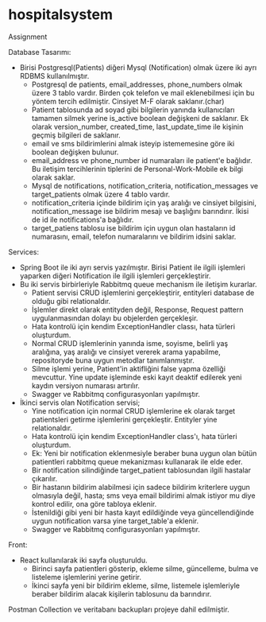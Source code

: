 # hospitalsystem
Assignment

Database Tasarımı:
* Birisi Postgresql(Patients) diğeri Mysql (Notification) olmak üzere iki ayrı RDBMS kullanılmıştır.
  - Postgresql de patients, email_addresses, phone_numbers olmak üzere 3 tablo vardır. Birden çok telefon ve mail eklenebilmesi için bu yöntem tercih edilmiştir. Cinsiyet M-F olarak saklanır.(char)
  - Patient tablosunda ad soyad gibi bilgilerin yanında kullanıcıları tamamen silmek yerine is_active boolean değişkeni de saklanır. Ek olarak version_number, created_time, last_update_time ile kişinin geçmiş bilgileri de saklanır.
  - email ve sms bildirimlerini almak isteyip istememesine göre iki boolean değişken bulunur. 
  - email_address ve phone_number id numaraları ile patient'e bağlıdır. Bu iletişim tercihlerinin tiplerini de Personal-Work-Mobile  ek bilgi olarak saklar.
  * Mysql de notifications, notification_criteria, notification_messages ve target_patients olmak üzere 4 tablo vardır.
  - notification_criteria içinde bildirim için yaş aralığı ve cinsiyet bilgisini, notification_message ise bildirim mesajı ve başlığını barındırır. İkisi de id ile notifications'a bağlıdır.
  - target_patiens tablosu ise bildirim için uygun olan hastaların id numarasını, email, telefon numaralarını ve bildirim idsini saklar.  

Services:
*   Spring Boot ile iki ayrı servis yazılmıştır. Birisi Patient ile ilgili işlemleri yaparken diğeri Notification ile ilgili işlemleri gerçekleştirir.
*   Bu iki servis birbirleriyle Rabbitmq queue mechanism ile iletişim kurarlar.
    - Patient servisi CRUD işlemlerini gerçekleştirir, entityleri database de olduğu gibi relationaldır.
    - İşlemler direkt olarak entityden değil, Response, Request pattern uygulanmasından dolayı bu objelerden gerçekleşir.
    - Hata kontrolü için kendim ExceptionHandler classı, hata türleri oluşturdum.
    - Normal CRUD işlemlerinin yanında isme, soyisme, belirli yaş aralığına, yaş aralığı ve cinsiyet vererek arama yapabilme, repositoryde buna uygun metodlar tanımlanmıştır.
    - Silme işlemi yerine, Patient'in aktifliğini false yapma özelliği mevcuttur. Yine update işleminde eski kayıt deaktif edilerek yeni kaydın versiyon numarası artırılır.
    - Swagger ve Rabbitmq configurasyonları yapılmıştır.
* İkinci servis olan Notification servisi;
  - Yine notification için normal CRUD işlemlerine ek olarak target patientsleri getirme işlemlerini gerçekleştir. Entityler yine relationaldır.
  - Hata kontrolü için kendim ExceptionHandler class'ı, hata türleri oluşturdum.
  - Ek: Yeni bir notification eklenmesiyle beraber buna uygun olan bütün patientleri rabbitmq queue mekanizması kullanarak ile elde eder.
  - Bir notification silindiğinde target_patient tablosundan ilgili hastalar çıkarılır.
  - Bir hastanın bildirim alabilmesi için sadece bildirim kriterlere uygun olmasıyla değil, hasta; sms veya email bildirimi almak istiyor mu diye kontrol edilir, ona göre tabloya eklenir.
  - İstenildiği gibi yeni bir hasta kayıt edildiğinde veya güncellendiğinde uygun notification varsa yine target_table'a eklenir.
  - Swagger ve Rabbitmq configurasyonları yapılmıştır.

Front:
 * React kullanılarak iki sayfa oluşturuldu.
   - Birinci sayfa patientleri gösterip, ekleme silme, güncelleme, bulma ve listeleme işlemlerini yerine getirir.
   - İkinci sayfa yeni bir bildirim ekleme, silme, listemele işlemleriyle beraber bildirim alacak kişilerin tablosunu da barındırır.

Postman Collection ve veritabanı backupları projeye dahil edilmiştir. 
